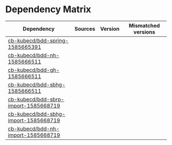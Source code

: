 # Dependency Matrix

Dependency | Sources | Version | Mismatched versions
---------- | ------- | ------- | -------------------
[cb-kubecd/bdd-spring-1585665391](https://github.com/cb-kubecd/bdd-spring-1585665391.git) |  | []() | 
[cb-kubecd/bdd-nh-1585666511](https://github.com/cb-kubecd/bdd-nh-1585666511.git) |  | []() | 
[cb-kubecd/bdd-gh-1585666511](https://github.com/cb-kubecd/bdd-gh-1585666511.git) |  | []() | 
[cb-kubecd/bdd-sbhg-1585666511](https://github.com/cb-kubecd/bdd-sbhg-1585666511.git) |  | []() | 
[cb-kubecd/bdd-sbrp-import-1585668719](https://github.com/cb-kubecd/bdd-sbrp-import-1585668719.git) |  | []() | 
[cb-kubecd/bdd-sbhg-import-1585668719](https://github.com/cb-kubecd/bdd-sbhg-import-1585668719.git) |  | []() | 
[cb-kubecd/bdd-nh-import-1585668719](https://github.com/cb-kubecd/bdd-nh-import-1585668719.git) |  | []() | 
